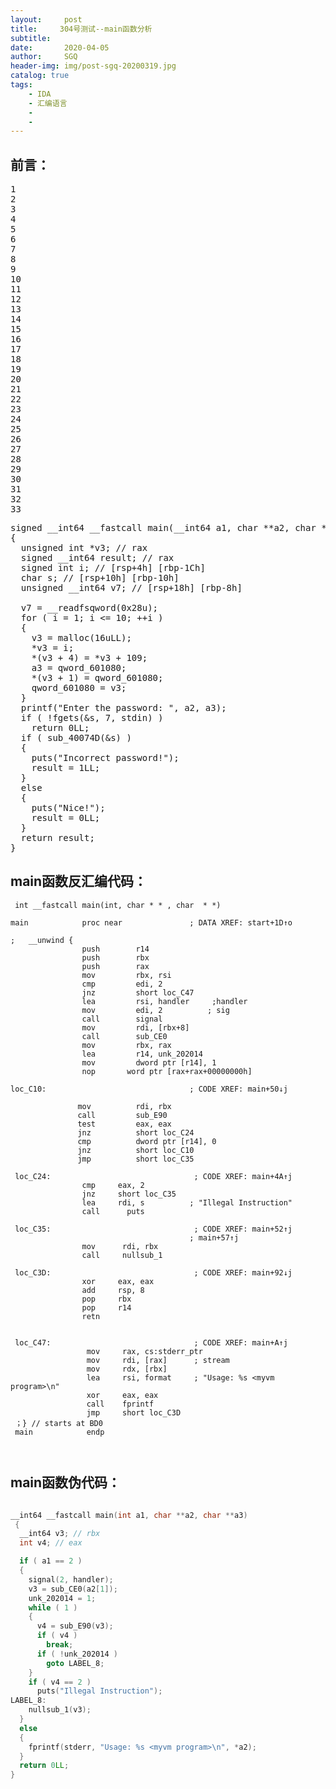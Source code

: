 ```yaml
---
layout:     post
title:     304号测试--main函数分析
subtitle:   
date:       2020-04-05
author:     SGQ
header-img: img/post-sgq-20200319.jpg
catalog: true
tags:
    - IDA
    - 汇编语言
    - 
    - 
---
```


## 前言：

<pre>1
2
3
4
5
6
7
8
9
10
11
12
13
14
15
16
17
18
19
20
21
22
23
24
25
26
27
28
29
30
31
32
33
</pre>

<pre>signed __int64 __fastcall main(__int64 a1, char **a2, char **a3)
{
  unsigned int *v3; // rax
  signed __int64 result; // rax
  signed int i; // [rsp+4h] [rbp-1Ch]
  char s; // [rsp+10h] [rbp-10h]
  unsigned __int64 v7; // [rsp+18h] [rbp-8h]

  v7 = __readfsqword(0x28u);
  for ( i = 1; i <= 10; ++i )
  {
    v3 = malloc(16uLL);
    *v3 = i;
    *(v3 + 4) = *v3 + 109;
    a3 = qword_601080;
    *(v3 + 1) = qword_601080;
    qword_601080 = v3;
  }
  printf("Enter the password: ", a2, a3);
  if ( !fgets(&s, 7, stdin) )
    return 0LL;
  if ( sub_40074D(&s) )
  {
    puts("Incorrect password!");
    result = 1LL;
  }
  else
  {
    puts("Nice!");
    result = 0LL;
  }
  return result;
}
</pre>







## main函数反汇编代码：
```
 int __fastcall main(int, char * * , char  * *)
 
main            proc near               ; DATA XREF: start+1D↑o

;   __unwind {
                push    	r14
                push    	rbx
                push    	rax
                mov         rbx, rsi
                cmp    		edi, 2
                jnz   		short loc_C47
                lea   		rsi, handler     ;handler       
                mov         edi, 2          ; sig
                call   		signal
                mov    		rdi, [rbx+8]
                call  		sub_CE0
                mov  		rbx, rax
                lea  	    r14, unk_202014
                mov         dword ptr [r14], 1
                nop       word ptr [rax+rax+00000000h]

loc_C10:                                ; CODE XREF: main+50↓j

               mov          rdi, rbx
               call  		sub_E90
               test  		eax, eax
               jnz  		short loc_C24
               cmp  		dword ptr [r14], 0
               jnz          short loc_C10
               jmp          short loc_C35

 loc_C24:                                ; CODE XREF: main+4A↑j
                cmp     eax, 2
                jnz     short loc_C35
                lea     rdi, s          ; "Illegal Instruction"
                call      puts

 loc_C35:                                ; CODE XREF: main+52↑j
                                        ; main+57↑j
                mov      rdi, rbx
                call     nullsub_1

 loc_C3D:                                ; CODE XREF: main+92↓j
                xor     eax, eax
                add     rsp, 8
                pop     rbx
                pop     r14
                retn


 loc_C47:                                ; CODE XREF: main+A↑j
                 mov     rax, cs:stderr_ptr
                 mov     rdi, [rax]      ; stream
                 mov     rdx, [rbx]
                 lea     rsi, format     ; "Usage: %s <myvm program>\n"
                 xor     eax, eax
                 call    fprintf
                 jmp     short loc_C3D
 ；} // starts at BD0
 main            endp



```








## main函数伪代码：




```c

__int64 __fastcall main(int a1, char **a2, char **a3)
 {
  __int64 v3; // rbx
  int v4; // eax

  if ( a1 == 2 )
  {
    signal(2, handler);
    v3 = sub_CE0(a2[1]);
    unk_202014 = 1;
    while ( 1 )
    {
      v4 = sub_E90(v3);
      if ( v4 )
        break;
      if ( !unk_202014 )
        goto LABEL_8;
    }
    if ( v4 == 2 )
      puts("Illegal Instruction");
LABEL_8:
    nullsub_1(v3);
  }
  else
  {
    fprintf(stderr, "Usage: %s <myvm program>\n", *a2);
  }
  return 0LL;
}




```